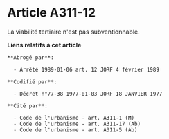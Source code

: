 # Article A311-12

La viabilité tertiaire n'est pas subventionnable.

**Liens relatifs à cet article**

	**Abrogé par**:

	  - Arrêté 1989-01-06 art. 12 JORF 4 février 1989

	**Codifié par**:

	  - Décret n°77-38 1977-01-03 JORF 18 JANVIER 1977

	**Cité par**:

	  - Code de l'urbanisme - art. A311-1 (M)
	  - Code de l'urbanisme - art. A311-17 (Ab)
	  - Code de l'urbanisme - art. A311-5 (Ab)
